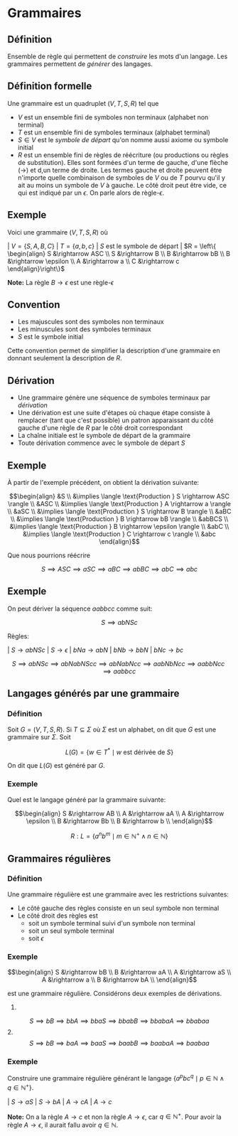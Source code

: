 # Grammaires

## Définition

Ensemble de règle qui permettent de *construire* les mots d'un langage. Les grammaires permettent de *générer* des langages.

## Définition formelle

Une grammaire est un quadruplet $(V, T, S, R)$ tel que

- $V$ est un ensemble fini de symboles non terminaux (alphabet non terminal)
- $T$ est un ensemble fini de symboles terminaux (alphabet terminal)
- $S \in V$ est le *symbole de départ* qu'on nomme aussi axiome ou symbole initial
- $R$ est un ensemble fini de règles de réécriture (ou productions ou règles de substitution). Elles sont formées d'un terme de gauche, d'une flèche ($\rightarrow$) et d,un terme de droite. Les termes gauche et droite peuvent être n'importe quelle combinaison de symboles de $V$ ou de $T$ pourvu qu'il y ait au moins un symbole de $V$ à gauche. Le côté droit peut être vide, ce qui est indiqué par un $\epsilon$. On parle alors de règle-$\epsilon$.

## Exemple

Voici une grammaire $(V, T, S, R)$ où 

| $V = \{S, A, B, C\}$
| $T = \{a, b, c\}$
| $S$ est le symbole de départ
| $R = \left\{ \begin{align} S &\rightarrow ASC \\ S &\rightarrow B \\ B &\rightarrow bB \\ B &\rightarrow \epsilon \\ A &\rightarrow a \\ C &\rightarrow c \end{align}\right\}$

**Note:** La règle $B \rightarrow \epsilon$ est une règle-$\epsilon$

## Convention

- Les majuscules sont des symboles non terminaux
- Les minuscules sont des symboles terminaux
- $S$ est le symbole initial

Cette convention permet de simplifier la description d'une grammaire en donnant seulement la description de $R$.

## Dérivation

- Une grammaire génère une séquence de symboles terminaux par *dérivation*
- Une dérivation est une suite d'étapes où chaque étape consiste à remplacer (tant que c'est possible) un patron apparaissant du côté gauche d'une règle de $R$ par le côté droit correspondant
- La chaîne initiale est le symbole de départ de la grammaire
- Toute dérivation commence avec le symbole de départ $S$

## Exemple

À partir de l'exemple précédent, on obtient la dérivation suivante:

$$\begin{align}
    &S \\ 
    &\implies \langle \text{Production } S \rightarrow ASC \rangle \\ 
    &ASC \\ &\implies \langle \text{Production } A \rightarrow a \rangle \\ 
    &aSC \\
    &\implies \langle \text{Production } S \rightarrow B \rangle \\
    &aBC \\
    &\implies \langle \text{Production } B \rightarrow bB \rangle \\
    &abBCS \\
    &\implies \langle \text{Production } B \rightarrow \epsilon \rangle \\
    &abC \\
    &\implies \langle \text{Production } C \rightarrow c \rangle \\
    &abc
\end{align}$$

Que nous pourrions réécrire

$$S \implies ASC \implies aSC \implies aBC \implies abBC \implies abC \implies abc$$

## Exemple

On peut dériver la séquence $aabbcc$ comme suit:

$$S \implies abNSc$$

Règles:

| $S \rightarrow abNSc$
| $S \rightarrow \epsilon$
| $bNa \rightarrow abN$
| $bNb \rightarrow bbN$
| $bNc \rightarrow bc$

$$S \implies abNSc \implies abNabNScc \implies abNabNcc \implies aabNbNcc \implies aabbNcc \implies aabbcc$$

## Langages générés par une grammaire

### Définition

Soit $G = (V, T, S, R)$. Si $T \subseteq \Sigma$ où $\Sigma$ est un alphabet, on dit que $G$ est une grammaire sur $\Sigma$. Soit

$$L(G) = \{w \in T^* \mid w \text{ est dérivée de } S\}$$

On dit que $L(G)$ est généré par $G$.

### Exemple

Quel est le langage généré par la grammaire suivante:

$$\begin{align}
    S &\rightarrow AB \\
    A &\rightarrow aA \\
    A &\rightarrow \epsilon \\
    B &\rightarrow Bb \\
    B &\rightarrow b \\
\end{align}$$

$$R: L = \{a^nb^m \mid m \in \mathbb{N}^+ \land n \in \mathbb{N}\}$$

## Grammaires régulières

### Définition

Une grammaire régulière est une grammaire avec les restrictions suivantes:

- Le côté gauche des règles consiste en un seul symbole non terminal
- Le côté droit des règles est
    - soit un symbole terminal suivi d'un symbole non terminal
    - soit un seul symbole terminal
    - soit $\epsilon$

### Exemple

$$\begin{align}
    S &\rightarrow bB \\
    B &\rightarrow aA \\
    A &\rightarrow aS \\
    A &\rightarrow a \\
    B &\rightarrow bA \\
\end{align}$$

est une grammaire régulière. Considérons deux exemples de dérivations.

1.
$$S \implies bB \implies bbA \implies bbaS \implies bbabB \implies bbabaA \implies bbabaa$$
2.
$$S \implies bB \implies baA \implies baaS \implies baabB \implies baabaA \implies baabaa$$

### Exemple

Construire une grammaire régulière générant le langage $\{a^pbc^q \mid p \in \mathbb{N} \land q \in \mathbb{N}^+\}$.

| $S \rightarrow aS$
| $S \rightarrow bA$
| $A \rightarrow cA$
| $A \rightarrow c$

**Note:** On a la règle $A \rightarrow c$ et non la règle $A \rightarrow \epsilon$, car $q \in \mathbb{N}^+$. Pour avoir la règle $A \rightarrow \epsilon$, il aurait fallu avoir $q \in \mathbb{N}$.
